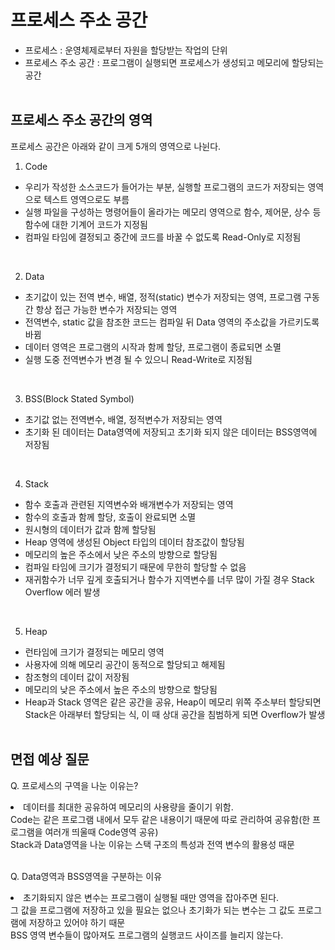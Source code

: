 # 프로세스 주소 공간
- 프로세스 : 운영체제로부터 자원을 할당받는 작업의 단위
- 프로세스 주소 공간 : 프로그램이 실행되면 프로세스가 생성되고 메모리에 할당되는 공간
<br><br>

## 프로세스 주소 공간의 영역
프로세스 공간은 아래와 같이 크게 5개의 영역으로 나뉜다.

1. Code
- 우리가 작성한 소스코드가 들어가는 부분, 실행할 프로그램의 코드가 저장되는 영역으로 텍스트 영역으로도 부름
- 실행 파일을 구성하는 명령어들이 올라가는 메모리 영역으로 함수, 제어문, 상수 등 함수에 대한 기계어 코드가 지정됨
- 컴파일 타임에 결정되고 중간에 코드를 바꿀 수 없도록 Read-Only로 지정됨
<br>

2. Data
- 초기값이 있는 전역 변수, 배열, 정적(static) 변수가 저장되는 영역, 프로그램 구동 간 항상 접근 가능한 변수가 저장되는 영역
- 전역변수, static 값을 참조한 코드는 컴파일 뒤 Data 영역의 주소값을 가르키도록 바뀜
- 데이터 영역은 프로그램의 시작과 함께 할당, 프로그램이 종료되면 소멸
- 실행 도중 전역변수가 변경 될 수 있으니 Read-Write로 지정됨
<br>

3. BSS(Block Stated Symbol)
- 초기값 없는 전역변수, 배열, 정적변수가 저장되는 영역
- 초기화 된 데이터는 Data영역에 저장되고 초기화 되지 않은 데이터는 BSS영역에 저장됨
<br>

4. Stack
- 함수 호출과 관련된 지역변수와 배개변수가 저장되는 영역
- 함수의 호출과 함께 할당, 호출이 완료되면 소멸
- 원시형의 데이터가 값과 함께 할당됨
- Heap 영역에 생성된 Object 타입의 데이터 참조값이 할당됨
- 메모리의 높은 주소에서 낮은 주소의 방향으로 할당됨
- 컴파일 타임에 크기가 결정되기 때문에 무한히 할당할 수 없음
- 재귀함수가 너무 깊게 호출되거나 함수가 지역변수를 너무 많이 가질 경우 Stack Overflow 에러 발생
<br>

5. Heap
- 런타임에 크기가 결정되는 메모리 영역
- 사용자에 의해 메모리 공간이 동적으로 할당되고 해제됨
- 참조형의 데이터 값이 저장됨
- 메모리의 낮은 주소에서 높은 주소의 방향으로 할당됨
- Heap과 Stack 영역은 같은 공간을 공유, Heap이 메모리 위쪽 주소부터 할당되면 Stack은 아래부터 할당되는 식, 이 때 상대 공간을 침범하게 되면 Overflow가 발생
<br><br>


## 면접 예상 질문
Q. 프로세스의 구역을 나눈 이유는?
<li>
데이터를 최대한 공유하여 메모리의 사용량을 줄이기 위함.<br>
Code는 같은 프로그램 내에서 모두 같은 내용이기 때문에 따로 관리하여 공유함(한 프로그램을 여러개 띄울때 Code영역 공유)<br>
Stack과 Data영역을 나눈 이유는 스택 구조의 특성과 전역 변수의 활용성 때문<br>
</li><br>

Q. Data영역과 BSS영역을 구분하는 이유
<li>
초기화되지 않은 변수는 프로그램이 실행될 때만 영역을 잡아주면 된다.<br>
그 값을 프로그램에 저장하고 있을 필요는 없으나 초기화가 되는 변수는 그 값도 프로그램에 저장하고 있어야 하기 때문<br>
BSS 영역 변수들이 많아져도 프로그램의 실행코드 사이즈를 늘리지 않는다.</li>
